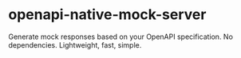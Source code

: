 # openapi-native-mock-server
Generate mock responses based on your OpenAPI specification. No dependencies. Lightweight, fast, simple.
